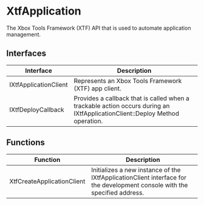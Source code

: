 <!-- TITLE: XtfApplication -->
<!-- SUBTITLE: A summary of XtfApplication APIs -->

# XtfApplication
The Xbox Tools Framework (XTF) API that is used to automate application management.

## Interfaces
| Interface             | Description                                          |
|-----------------------|------------------------------------------------------|
| IXtfApplicationClient | Represents an Xbox Tools Framework (XTF) app client. |
| IXtfDeployCallback    | Provides a callback that is called when a trackable action occurs during an IXtfApplicationClient::Deploy Method operation.                                                     |


## Functions
| Function              | Description                                          |
|-----------------------|------------------------------------------------------|
| XtfCreateApplicationClient | Initializes a new instance of the IXtfApplicationClient interface for the development console with the specified address. |
